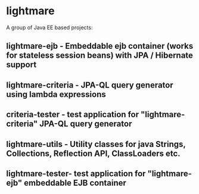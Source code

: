 lightmare
=========

A group of Java EE based projects:

lightmare-ejb - Embeddable ejb container (works for stateless session beans) with JPA / Hibernate support
---------
 
lightmare-criteria - JPA-QL query generator using lambda expressions
---------

criteria-tester - test application for "lightmare-criteria" JPA-QL query generator
---------

lightmare-utils - Utility classes for java Strings, Collections, Reflection API, ClassLoaders etc.
---------

lightmare-tester- test application for "lightmare-ejb" embeddable EJB container
---------